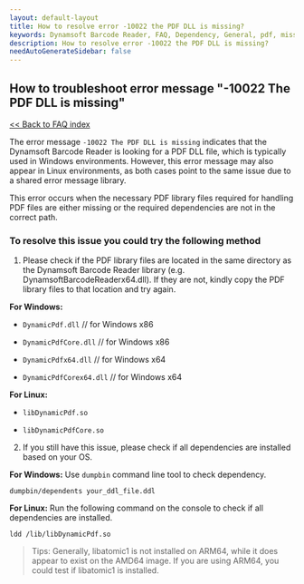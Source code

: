 ```yaml
---
layout: default-layout
title: How to resolve error -10022 the PDF DLL is missing?
keywords: Dynamsoft Barcode Reader, FAQ, Dependency, General, pdf, missing
description: How to resolve error -10022 the PDF DLL is missing?
needAutoGenerateSidebar: false
---
```


## How to troubleshoot error message "-10022 The PDF DLL is missing"

[<< Back to FAQ index](index.md)

The error message `-10022 The PDF DLL is missing` indicates that the Dynamsoft Barcode Reader is looking for a PDF DLL file, which is typically used in Windows environments. However, this error message may also appear in Linux environments, as both cases point to the same issue due to a shared error message library. 

This error occurs when the necessary PDF library files required for handling PDF files are either missing or the required dependencies are not in the correct path.

### To resolve this issue you could try the following method

1. Please check if the PDF library files are located in the same directory as the Dynamsoft Barcode Reader library (e.g. DynamsoftBarcodeReaderx64.dll). If they are not, kindly copy the PDF library files to that location and try again. 
 
 **For Windows:**
 
 - `DynamicPdf.dll` // for Windows x86
 
 - `DynamicPdfCore.dll` // for Windows x86
 
 - `DynamicPdfx64.dll` // for Windows x64
 
 - `DynamicPdfCorex64.dll` // for Windows x64
 
 **For Linux:**
  
 - `libDynamicPdf.so`
 
 - `libDynamicPdfCore.so`
 
2. If you still have this issue, please check if all dependencies are installed based on your OS.
 
 **For Windows:**
 Use `dumpbin` command line tool to check dependency.
 
 ```
 dumpbin/dependents your_ddl_file.ddl
 ```
 
 **For Linux:**
 Run the following command on the console to check if all dependencies are installed.
 
 ```
 ldd /lib/libDynamicPdf.so
 ```
 
 > Tips:
 > Generally, libatomic1 is not installed on ARM64, while it does appear to exist on the AMD64 image. If you are using ARM64, you could test if libatomic1 is installed.
